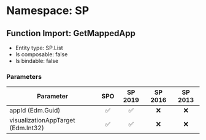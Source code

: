 # Namespace: SP

## Function Import: GetMappedApp

- Entity type: SP.List
- Is composable: false
- Is bindable: false

### Parameters

Parameter | SPO | SP 2019 | SP 2016 | SP 2013
----------|:---:|:-------:|:-------:|:-------:
appId (Edm.Guid) | ✅ | ✅ | ❌ | ❌
visualizationAppTarget (Edm.Int32) | ✅ | ✅ | ❌ | ❌